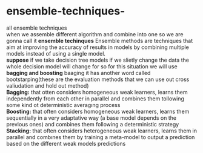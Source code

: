 # ensemble-techniques-
all  ensemble techniques  <br />
when we assemble different algorithm and combine into one so we are gonna call it **ensemble techinques** Ensemble methods are techniques that aim at improving the accuracy of results in models by combining multiple models instead of using a single model.<br />
**suppose** if we take decision tree models if we slietly change the data the whole decision model will change for so for this situation we will use **bagging and boosting** baaging it has another word called bootstarping(these are the evaluation methods that we can use out cross valiudation and hold out method)<br />
**Bagging:** that otten considers homogeneous weak learners, learns them independently from each
other in parallel and combines them tollowing some kind ot deterministic averagıng process <br />
**Boosting:** that often considers homogeneous weak learners, learns them sequentially in a very
adaptative way (a base model depends on the previous ones) and combines them following a
deterministic strategy <br />
**Stacking:** that often considers heterogeneous weak learners, learns them in parallel and combınes
them by training a meta-model to output a prediction based on the different weak models predictions <br />
